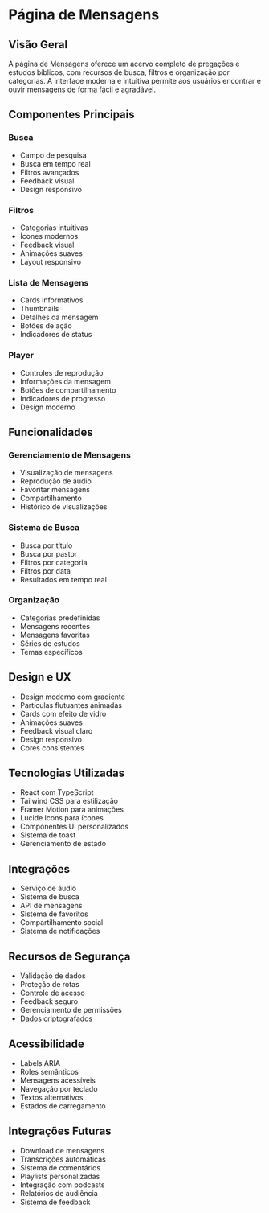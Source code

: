 # Página de Mensagens

## Visão Geral
A página de Mensagens oferece um acervo completo de pregações e estudos bíblicos, com recursos de busca, filtros e organização por categorias. A interface moderna e intuitiva permite aos usuários encontrar e ouvir mensagens de forma fácil e agradável.

## Componentes Principais

### Busca
- Campo de pesquisa
- Busca em tempo real
- Filtros avançados
- Feedback visual
- Design responsivo

### Filtros
- Categorias intuitivas
- Ícones modernos
- Feedback visual
- Animações suaves
- Layout responsivo

### Lista de Mensagens
- Cards informativos
- Thumbnails
- Detalhes da mensagem
- Botões de ação
- Indicadores de status

### Player
- Controles de reprodução
- Informações da mensagem
- Botões de compartilhamento
- Indicadores de progresso
- Design moderno

## Funcionalidades

### Gerenciamento de Mensagens
- Visualização de mensagens
- Reprodução de áudio
- Favoritar mensagens
- Compartilhamento
- Histórico de visualizações

### Sistema de Busca
- Busca por título
- Busca por pastor
- Filtros por categoria
- Filtros por data
- Resultados em tempo real

### Organização
- Categorias predefinidas
- Mensagens recentes
- Mensagens favoritas
- Séries de estudos
- Temas específicos

## Design e UX
- Design moderno com gradiente
- Partículas flutuantes animadas
- Cards com efeito de vidro
- Animações suaves
- Feedback visual claro
- Design responsivo
- Cores consistentes

## Tecnologias Utilizadas
- React com TypeScript
- Tailwind CSS para estilização
- Framer Motion para animações
- Lucide Icons para ícones
- Componentes UI personalizados
- Sistema de toast
- Gerenciamento de estado

## Integrações
- Serviço de áudio
- Sistema de busca
- API de mensagens
- Sistema de favoritos
- Compartilhamento social
- Sistema de notificações

## Recursos de Segurança
- Validação de dados
- Proteção de rotas
- Controle de acesso
- Feedback seguro
- Gerenciamento de permissões
- Dados criptografados

## Acessibilidade
- Labels ARIA
- Roles semânticos
- Mensagens acessíveis
- Navegação por teclado
- Textos alternativos
- Estados de carregamento

## Integrações Futuras
- Download de mensagens
- Transcrições automáticas
- Sistema de comentários
- Playlists personalizadas
- Integração com podcasts
- Relatórios de audiência
- Sistema de feedback 